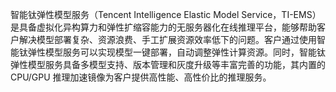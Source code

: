 ﻿智能钛弹性模型服务（Tencent Intelligence Elastic Model Service，TI-EMS）是具备虚拟化异构算力和弹性扩缩容能力的无服务器化在线推理平台，能够帮助客户解决模型部署复杂、资源浪费、手工扩展资源效率低下的问题。客户通过使用智能钛弹性模型服务可以实现模型一键部署，自动调整弹性计算资源。同时，智能钛弹性模型服务具备多模型支持、版本管理和灰度升级等丰富完善的功能，其内置的 CPU/GPU 推理加速镜像为客户提供高性能、高性价比的推理服务。